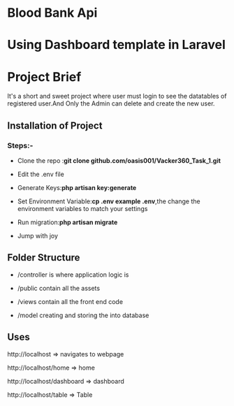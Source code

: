 # Blood Bank Api

# Using Dashboard template in Laravel

# Project Brief

It's a short and sweet project where user must login to see the datatables of registered user.And Only the Admin can delete and create the new user.

## Installation of Project
### Steps:-


- Clone the repo :**git clone github.com/oasis001/Vacker360_Task_1.git**

- Edit the .env file

- Generate Keys:**php artisan key:generate**

- Set Environment Variable:**cp .env example .env**,the change the environment variables to match your settings

- Run migration:**php artisan migrate**

- Jump with joy


## Folder Structure

- /controller is where application logic is

- /public contain all the assets

- /views contain all the front end code

- /model creating and storing the into database

## Uses

http://localhost => navigates to webpage

http://localhost/home => home

http://localhost/dashboard => dashboard

http://localhost/table => Table




